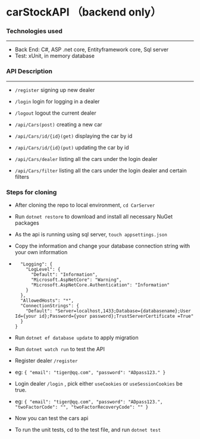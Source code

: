 # carStockAPI （backend only）

### **Technologies used**

---

- Back End: C#, ASP .net core, Entityframework core, Sql server
- Test: xUnit, in memory database

### **API Description**

---

- `/register` signing up new dealer
- `/login` login for logging in a dealer
- `/logout` logout the current dealer

- `/api/Cars(post)` creating a new car
- `/api/Cars/id/{id}(get)` displaying the car by id
- `/api/Cars/id/{id}(put)` updating the car by id
- `/api/Cars/dealer` listing all the cars under the login dealer
- `/api/Cars/filter` listing all the cars under the login dealer and certain filters

### **Steps for cloning**

- After cloning the repo to local environment, `cd CarServer`
- Run `dotnet restore` to download and install all necessary NuGet packages
- As the api is running using sql server, `touch appsettings.json`
- Copy the information and change your database connection string with your own information
- ```{
    "Logging": {
      "LogLevel": {
        "Default": "Information",
        "Microsoft.AspNetCore": "Warning",
        "Microsoft.AspNetCore.Authentication": "Information"
      }
    },
    "AllowedHosts": "*",
    "ConnectionStrings": {
      "Default": "Server=localhost,1433;Database={databasename};User Id={your id};Password={your password};TrustServerCertificate =True"
    }
  }
  ```

- Run `dotnet ef database update` to apply migration
- Run `dotnet watch run` to test the API

- Register dealer `/register`
- eg:
  `{
  "email": "tiger@qq.com",
  "password": "ADpass123."
}`
- Login dealer `/login` , pick either `useCookies` or `useSessionCookies` be true.
- eg:
  `{
  "email": "tiger@qq.com",
  "password": "ADpass123.",
  "twoFactorCode": "",
  "twoFactorRecoveryCode": ""
}`

- Now you can test the cars api

- To run the unit tests, cd to the test file, and run `dotnet test`
